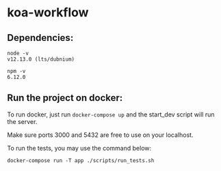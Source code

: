 # koa-workflow
## Dependencies:

```
node -v
v12.13.0 (lts/dubnium)

npm -v
6.12.0
```
## Run the project on docker:

To run docker, just run `docker-compose up` and the start_dev script will run the server.

Make sure ports 3000 and 5432 are free to use on your localhost.

To run the tests, you may use the command below:

```
docker-compose run -T app ./scripts/run_tests.sh
```
